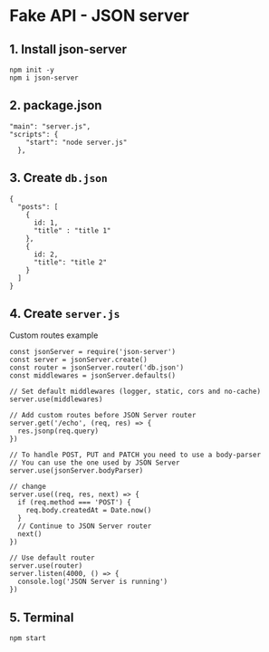 # Fake API - JSON server
## 1. Install json-server
```
npm init -y
npm i json-server
```

## 2. package.json
```
"main": "server.js",
"scripts": {
    "start": "node server.js"
  },
```

## 3. Create `db.json`
```
{
  "posts": [
    {
      id: 1,
      "title" : "title 1"
    },
    {
      id: 2,
      "title": "title 2"
    }
  ]
}
```


## 4. Create `server.js`
Custom routes example
```
const jsonServer = require('json-server')
const server = jsonServer.create()
const router = jsonServer.router('db.json')
const middlewares = jsonServer.defaults()

// Set default middlewares (logger, static, cors and no-cache)
server.use(middlewares)

// Add custom routes before JSON Server router
server.get('/echo', (req, res) => {
  res.jsonp(req.query)
})

// To handle POST, PUT and PATCH you need to use a body-parser
// You can use the one used by JSON Server
server.use(jsonServer.bodyParser)

// change
server.use((req, res, next) => {
  if (req.method === 'POST') {
    req.body.createdAt = Date.now()
  }
  // Continue to JSON Server router
  next()
})

// Use default router
server.use(router)
server.listen(4000, () => {
  console.log('JSON Server is running')
})
```

## 5. Terminal
```
npm start
```
